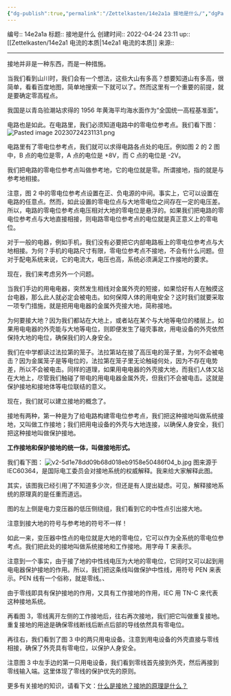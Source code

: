 ```yaml
---
{"dg-publish":true,"permalink":"/Zettelkasten/14e2a1a 接地是什么/","dgPassFrontmatter":true}
---
```


编号:: 14e2a1a
标题:: 接地是什么
创建时间:: 2022-04-24 23:11
up:: [[Zettelkasten/14e2a1 电流的本质\|14e2a1 电流的本质]]
来源:: 

---

接地并非是一种东西，而是一种措施。

当我们看到山川时，我们会有一个想法，这些大山有多高？想要知道山有多高，很简单，看看百度地图，简单地搜索一下就可以了。然而这里有一个重要的前提，就是要确定零高程点。

我国是以青岛验潮站求得的 1956 年黄海平均海水面作为“全国统一高程基准面”。

电路也是如此。在电路里，我们必须知道电路中的零电位参考点。我们看下图：
![Pasted image 20230724231131.png](/img/user/attachment/Pasted%20image%2020230724231131.png)

电路里有了零电位参考点，我们就可以求得电路各点处的电压。例如图 2 的 2 图中，B 点的电位是零，A 点的电位是 +8V，而 C 点的电位是 -2V。

我们把电路的零电位参考点叫做参考地，它的电位就是零。所谓接地，指的就是与参考地相接。

注意，图 2 中的零电位参考点设置在正、负电源的中间。事实上，它可以设置在电路的任意点。然而，如此设置的零电位点与大地零电位之间存在一定的电压差。所以，电路的零电位参考点电压相对大地的零电位是悬浮的。如果我们把电路的零电位参考点与大地直接相接，则电路零电位参考点的电位就是真正意义上的零电位。

对于一般的电器，例如手机，我们没有必要把它内部电路板上的零电位参考点与大地相接。为何？手机的电路尺寸有限，零电位参考点不接地，不会有什么问题。但对于配电系统来说，它的电流大，电压也高，系统必须满足工作接地的要求。

现在，我们来考虑另外一个问题。

当我们手边的用电电器，突然发生相线对金属外壳的短接，如果恰好有人在触摸这台电器，那么此人就必定会被电击。如何保障人体的用电安全？这时我们就要采取一项专门措施，就是把用电电器的金属外壳接大地，简称接地。

为何要接大地？因为我们都站在大地上，或者站在某个与大地等电位的楼层上。如果用电电器的外壳能与大地等电位，则即便发生了碰壳事故，用电设备的外壳依然保持大地的电位，确保我们的人身安全。

我们在中学都读过法拉第的笼子。法拉第站在接了高压电的笼子里，为何不会被电击？因为金属笼子是等电位的，法拉第在笼子里无论触碰何处，因为不存在电势差，所以不会被电击。同样的道理，如果用电电器的外壳接大地，而我们人体又站在大地上，尽管我们触碰了带电的用电电器金属外壳，但我们不会被电击。这就是保护接地和接地体等电位联结的意义。

现在，我们就可以建立接地的概念了。

接地有两种，第一种是为了给电路构建零电位参考点，我们把这种接地叫做系统接地，又叫做工作接地；我们把用电设备的外壳与大地连接，以确保人身安全，我们把这种接地叫做保护接地。

**工作接地和保护接地的统一体，叫做接地形式。**

我们看下图：
![v2-5d1e78dd09b68d018eb9158e50486f04_b.jpg](/img/user/attachment/v2-5d1e78dd09b68d018eb9158e50486f04_b.jpg)
图来源于 IEC60364，是国际电工委员会对接地系统的权威解释。我来给大家解释此图。

其实，该图我已经引用了不知道多少次，但还是有人提出疑虑。可见，解释接地系统的原理真的是任重而道远。

图的左上侧是电力变压器的低压侧绕组，我们看到它的中性点引出接大地。

注意到接大地的符号与参考地的符号不一样！

如此一来，变压器中性点的电位就是大地的零电位，它可以作为全系统的零电位参考点。我们把此处的接地叫做系统接地和工作接地。用字母 T 来表示。

注意到一个事实，由于接了地的中性线电压为大地的零电位，它同时又可以起到用电电器保护接地的作用。所以，我们把这条线叫做保护中性线，用符号 PEN 来表示。PEN 线有一个俗称，就是零线。、

由于零线即具有保护接地的作用，又具有工作接地的作用，IEC 用 TN-C 来代表这种接地系统。

再看图 3，零线离开左侧的工作接地后，往右再次接地，我们把它叫做重复接地。重复接地的用途是确保零线断线后断点后部的导线依然具有零电位。

再往右，我们看到了图 3 中的两只用电设备。注意到用电设备的外壳直接与零线相接，确保了外壳具有零电位，以保护人身安全。

注意图 3 中左手边的第一只用电设备，我们看到零线首先接到外壳，然后再接到零线输入端。这里体现了零线的保护优先的原则。

更多有关接地的知识，请看下文：[什么是接地？接地的原理是什么？](https://www.zhihu.com/question/320672851/answer/656003119)
